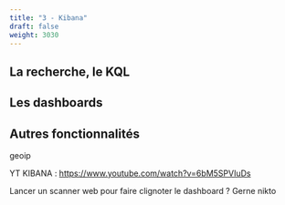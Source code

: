 ```yaml
---
title: "3 - Kibana"
draft: false
weight: 3030
---
```


## La recherche, le KQL

## Les dashboards

## Autres fonctionnalités

geoip

YT KIBANA :
https://www.youtube.com/watch?v=6bM5SPVIuDs

Lancer un scanner web pour faire clignoter le dashboard ? Gerne nikto
